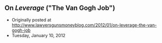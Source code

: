 ## On <em>Leverage</em> ("The Van Gogh Job")

 * Originally posted at http://www.lawyersgunsmoneyblog.com/2012/01/on-leverage-the-van-gogh-job
 * Tuesday, January 10, 2012

 